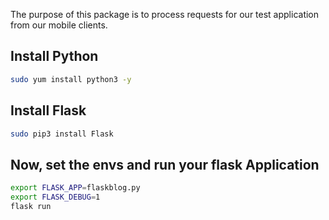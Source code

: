 The purpose of this package is to process requests for our test application from our mobile clients.

## Install Python

```bash
sudo yum install python3 -y
```

## Install Flask

```bash
sudo pip3 install Flask
```

## Now, set the envs and run your flask Application

```bash
export FLASK_APP=flaskblog.py
export FLASK_DEBUG=1
flask run 
```